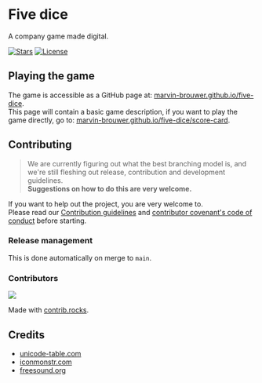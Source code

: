 [//]: # (Header)

[license-url]: /License.md#readme
[license-shield]: https://img.shields.io/badge/license-Apache--2.0-blue.svg?style=flat-square
[repo-stars-url]: https://github.com/Marvin-Brouwer/five-dice/stargazers
[repo-stars-shield]: https://img.shields.io/github/stars/Marvin-Brouwer/five-dice.svg?color=brightgreen&style=flat-square

# Five dice

A company game made digital.

[![Stars][repo-stars-shield]][repo-stars-url] [![License][license-shield]][license-url]

[//]: # (Document)

## Playing the game

The game is accessible as a GitHub page at: [marvin-brouwer.github.io/five-dice](https://marvin-brouwer.github.io/five-dice/).  
This page will contain a basic game description, if you want to play the game directly, go to:  [marvin-brouwer.github.io/five-dice/score-card](https://marvin-brouwer.github.io/five-dice/score-card/).  

## Contributing

> We are currently figuring out what the best branching model is, and we're still fleshing out release, contribution and development guidelines.  
> **Suggestions on how to do this are very welcome.**  
  
If you want to help out the project, you are very welcome to.  
Please read our [Contribution guidelines](/Contributing.md#readme) and [contributor covenant's code of conduct](https://www.contributor-covenant.org) before starting.

### Release management

This is done automatically on merge to `main`.

### Contributors

<a href="https://github.com/Marvin-Brouwer/five-dice/graphs/contributors">
  <img src="https://contrib.rocks/image?repo=Marvin-Brouwer/five-dice" />
</a>

Made with [contrib.rocks](https://contrib.rocks).

## Credits

- [unicode-table.com](https://unicode-table.com/)
- [iconmonstr.com](https://iconmonstr.com/)
- [freesound.org](https://freesound.org/)
